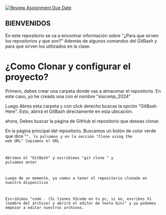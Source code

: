 [![Review Assignment Due Date](https://classroom.github.com/assets/deadline-readme-button-22041afd0340ce965d47ae6ef1cefeee28c7c493a6346c4f15d667ab976d596c.svg)](https://classroom.github.com/a/a4G18UV_)


## BIENVENIDOS
En este repositorio se va a encontrar información sobre 
"¿Para que sirven los repositorios y que son?"
Además de algunos comandos del GitBash y para que sirven los utilizados en la clase.

# ¿Como Clonar y configurar el proyecto?

Primero, debes crear una carpeta donde vas a almacenar el repositorio. En este caso, yo he creado una con el nombre "siscomp_2024"

Luego Abres esta carpeta y con click derecho buscas la opción "GitBash Here". Esto, abrirá el GitBash directamente en esta ubicación.

ahora, Debes buscar la página de GitHub el repositorio que deseas clonar. 

En la página principal del repositorio, Buscamos un botón de color verde que dice "<code>", lo pulsamos y en la sección "Clone using the web URL" Copiamos el URL

Abrimos el "GitBash" y escribimos "git clone <URL DEL REPOSITORIO>" y pulsamos enter

Luego de un momento, ya vamos a tener el repositorio clonado en nuestro dispositivo 

Escribimos "code . (Si tienes VScode en tu pc, si no, escribes Vi (nombre del archivo) y abrirá el editor de texto bin)" y ya podemos empezar a editar nuestros archivos.
